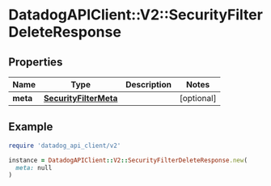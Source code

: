 # DatadogAPIClient::V2::SecurityFilterDeleteResponse

## Properties

| Name | Type | Description | Notes |
| ---- | ---- | ----------- | ----- |
| **meta** | [**SecurityFilterMeta**](SecurityFilterMeta.md) |  | [optional] |

## Example

```ruby
require 'datadog_api_client/v2'

instance = DatadogAPIClient::V2::SecurityFilterDeleteResponse.new(
  meta: null
)
```

